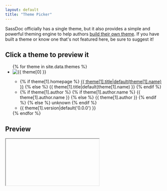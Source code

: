 ```yaml
---
layout: default
title: "Theme Picker"
---
```


<article class="sassdoc-theme-preview  sassdoc-theme-preview--empty">
  <p>SassDoc officially has a single theme, but it also provides a simple and powerful theming engine to help authors <a href="/using-your-own-theme">build their own theme</a>. If you have built a theme or know one that's not featured here, be sure to suggest it!</p>

  <section class="theme-picker">
    <h2>Click a theme to preview it</h2>
    <ul class="theme-picker__list">
    {% for theme in site.data.themes %}
      <li class="theme-picker__item" data-theme-name="{{ theme[0] }}">
        <img src="/theme-picker/thumbs/{{ theme[0] }}.png" alt="{{ theme[0] }}" />
        <div class="theme-picker__metadata  metadata">
          <ul class="metadata__list">
            <li class="metadata__item">
              {% if theme[1].homepage %}
              <a href="{{ theme[1].homepage }}" target="_blank">{{ theme[1].title|default(theme[1].name) }}</a>
              {% else %}
              <span>{{ theme[1].title|default(theme[1].name) }}</span>
              {% endif %}
            </li>
            <li class="metadata__item">
              {% if theme[1].author %}
                {% if theme[1].author.name %}
                  {{ theme[1].author.name }}
                {% else %}
                  {{ theme[1].author }}
                {% endif %}
              {% else %}
                unknown
              {% endif %}
            </li>
            <li class="metadata__item">{{ theme[1].version|default('0.0.0') }}</li>
          </ul>
        </div>
      </li>
    {% endfor %}
    </ul>
  </section>

  <section class="theme-preview">
    <h2>Preview</h2>
    <iframe class="theme-preview__frame" src=""></iframe>
  </section>
</article>

<script src="http://code.jquery.com/jquery-2.1.1.min.js"></script>
<script src="{{ '/assets/js/ThemePicker.js' | prepend: site.baseurl }}"></script>
<script>
  $(document).ready(function () {
    new ThemePicker();
  })
</script>
